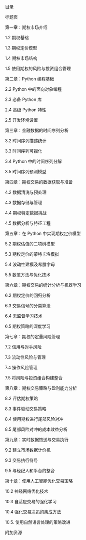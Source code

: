 目录

标题页

第一章：期权市场介绍

1.2 期权基础

1.3 期权定价模型

1.4 期权市场结构

1.5 使用期权的风险与投资组合管理

第二章：Python 编程基础

2.2 Python 中的面向对象编程

2.3 必备 Python 库

2.4 高级 Python 特性

2.5 开发环境设置

第三章：金融数据的时间序列分析

3.2 时间序列描述统计

3.3 时间序列可视化

3.4 Python 中的时间序列分解

3.5 时间序列预测模型

第四章：期权交易的数据获取与准备

4.2 数据清洗与预处理

4.3 数据存储与管理

4.4 期权特定数据挑战

4.5 数据分析与特征工程

第五章：在 Python 中实现期权定价模型

5.2 期权估值的二项树模型

5.3 期权定价的蒙特卡洛模拟

5.4 波动性建模及希腊字母

5.5 数值方法与优化技术

第六章：期权交易的统计分析与机器学习

6.2 期权定价的回归分析

6.3 交易信号的分类算法

6.4 无监督学习技术

6.5 期权策略的深度学习

第七章：期权的定量风险管理

7.2 信用与对手风险

7.3 流动性风险与管理

7.4 操作风险管理

7.5 将风险与投资组合构建整合

第八章：期权交易策略与盈利能力分析

8.2 评估期权策略

8.3 事件驱动交易策略

8.4 使用期权进行尾部风险对冲

8.5 尾部风险对冲的成本效益分析

第九章：实时数据馈送与交易执行

9.2 建立市场数据计价机

9.3 交易执行符号

9.5 与经纪人和平台的整合

第十章：使用人工智能优化交易策略

10.2 神经网络优化技术

10.3 自适应交易的强化学习

10.4 强化交易决策的集成方法

10.5\. 使用自然语言处理的策略改进

附加资源
